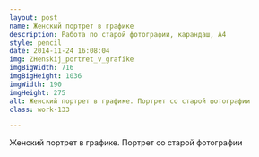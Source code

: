 ```yaml
---
layout: post
name: Женский портрет в графике
description: Работа по старой фотографии, карандаш, А4
style: pencil
date: 2014-11-24 16:08:04
img: ZHenskij_portret_v_grafike
imgBigWidth: 716
imgBigHeight: 1036
imgWidth: 190
imgHeight: 275
alt: Женский портрет в графике. Портрет со старой фотографии
class: work-133

---
```


Женский портрет в графике. Портрет со старой фотографии